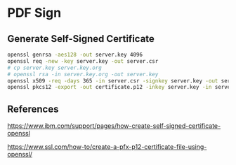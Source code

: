 # PDF Sign

## Generate Self-Signed Certificate

```bash
openssl genrsa -aes128 -out server.key 4096
openssl req -new -key server.key -out server.csr
# cp server.key server.key.org
# openssl rsa -in server.key.org -out server.key
openssl x509 -req -days 365 -in server.csr -signkey server.key -out server.crt
openssl pkcs12 -export -out certificate.p12 -inkey server.key -in server.crt
```

## References

https://www.ibm.com/support/pages/how-create-self-signed-certificate-openssl

https://www.ssl.com/how-to/create-a-pfx-p12-certificate-file-using-openssl/
